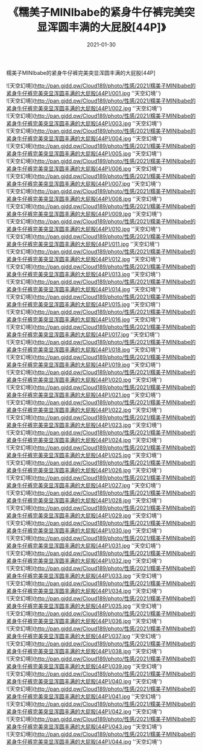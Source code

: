 ﻿---
layout: post
title:  《糯美子MINIbabe的紧身牛仔裤完美突显浑圆丰满的大屁股[44P]》
date:   2021-01-30
img: http://pan.gjdd.pw/Cloud189/photo/性感/2021/糯美子MINIbabe的紧身牛仔裤完美突显浑圆丰满的大屁股[44P]/000.jpg
categories: [美女, 性感, 泳衣]
---

糯美子MINIbabe的紧身牛仔裤完美突显浑圆丰满的大屁股[44P]



![天空幻境](http://pan.gjdd.pw/Cloud189/photo/性感/2021/糯美子MINIbabe的紧身牛仔裤完美突显浑圆丰满的大屁股[44P]/001.jpg ''天空幻境'') <br>
![天空幻境](http://pan.gjdd.pw/Cloud189/photo/性感/2021/糯美子MINIbabe的紧身牛仔裤完美突显浑圆丰满的大屁股[44P]/002.jpg ''天空幻境'') <br>
![天空幻境](http://pan.gjdd.pw/Cloud189/photo/性感/2021/糯美子MINIbabe的紧身牛仔裤完美突显浑圆丰满的大屁股[44P]/003.jpg ''天空幻境'') <br>
![天空幻境](http://pan.gjdd.pw/Cloud189/photo/性感/2021/糯美子MINIbabe的紧身牛仔裤完美突显浑圆丰满的大屁股[44P]/004.jpg ''天空幻境'') <br>
![天空幻境](http://pan.gjdd.pw/Cloud189/photo/性感/2021/糯美子MINIbabe的紧身牛仔裤完美突显浑圆丰满的大屁股[44P]/005.jpg ''天空幻境'') <br>
![天空幻境](http://pan.gjdd.pw/Cloud189/photo/性感/2021/糯美子MINIbabe的紧身牛仔裤完美突显浑圆丰满的大屁股[44P]/006.jpg ''天空幻境'') <br>
![天空幻境](http://pan.gjdd.pw/Cloud189/photo/性感/2021/糯美子MINIbabe的紧身牛仔裤完美突显浑圆丰满的大屁股[44P]/007.jpg ''天空幻境'') <br>
![天空幻境](http://pan.gjdd.pw/Cloud189/photo/性感/2021/糯美子MINIbabe的紧身牛仔裤完美突显浑圆丰满的大屁股[44P]/008.jpg ''天空幻境'') <br>
![天空幻境](http://pan.gjdd.pw/Cloud189/photo/性感/2021/糯美子MINIbabe的紧身牛仔裤完美突显浑圆丰满的大屁股[44P]/009.jpg ''天空幻境'') <br>
![天空幻境](http://pan.gjdd.pw/Cloud189/photo/性感/2021/糯美子MINIbabe的紧身牛仔裤完美突显浑圆丰满的大屁股[44P]/010.jpg ''天空幻境'') <br>
![天空幻境](http://pan.gjdd.pw/Cloud189/photo/性感/2021/糯美子MINIbabe的紧身牛仔裤完美突显浑圆丰满的大屁股[44P]/011.jpg ''天空幻境'') <br>
![天空幻境](http://pan.gjdd.pw/Cloud189/photo/性感/2021/糯美子MINIbabe的紧身牛仔裤完美突显浑圆丰满的大屁股[44P]/012.jpg ''天空幻境'') <br>
![天空幻境](http://pan.gjdd.pw/Cloud189/photo/性感/2021/糯美子MINIbabe的紧身牛仔裤完美突显浑圆丰满的大屁股[44P]/013.jpg ''天空幻境'') <br>
![天空幻境](http://pan.gjdd.pw/Cloud189/photo/性感/2021/糯美子MINIbabe的紧身牛仔裤完美突显浑圆丰满的大屁股[44P]/014.jpg ''天空幻境'') <br>
![天空幻境](http://pan.gjdd.pw/Cloud189/photo/性感/2021/糯美子MINIbabe的紧身牛仔裤完美突显浑圆丰满的大屁股[44P]/015.jpg ''天空幻境'') <br>
![天空幻境](http://pan.gjdd.pw/Cloud189/photo/性感/2021/糯美子MINIbabe的紧身牛仔裤完美突显浑圆丰满的大屁股[44P]/016.jpg ''天空幻境'') <br>
![天空幻境](http://pan.gjdd.pw/Cloud189/photo/性感/2021/糯美子MINIbabe的紧身牛仔裤完美突显浑圆丰满的大屁股[44P]/017.jpg ''天空幻境'') <br>
![天空幻境](http://pan.gjdd.pw/Cloud189/photo/性感/2021/糯美子MINIbabe的紧身牛仔裤完美突显浑圆丰满的大屁股[44P]/018.jpg ''天空幻境'') <br>
![天空幻境](http://pan.gjdd.pw/Cloud189/photo/性感/2021/糯美子MINIbabe的紧身牛仔裤完美突显浑圆丰满的大屁股[44P]/019.jpg ''天空幻境'') <br>
![天空幻境](http://pan.gjdd.pw/Cloud189/photo/性感/2021/糯美子MINIbabe的紧身牛仔裤完美突显浑圆丰满的大屁股[44P]/020.jpg ''天空幻境'') <br>
![天空幻境](http://pan.gjdd.pw/Cloud189/photo/性感/2021/糯美子MINIbabe的紧身牛仔裤完美突显浑圆丰满的大屁股[44P]/021.jpg ''天空幻境'') <br>
![天空幻境](http://pan.gjdd.pw/Cloud189/photo/性感/2021/糯美子MINIbabe的紧身牛仔裤完美突显浑圆丰满的大屁股[44P]/022.jpg ''天空幻境'') <br>
![天空幻境](http://pan.gjdd.pw/Cloud189/photo/性感/2021/糯美子MINIbabe的紧身牛仔裤完美突显浑圆丰满的大屁股[44P]/023.jpg ''天空幻境'') <br>
![天空幻境](http://pan.gjdd.pw/Cloud189/photo/性感/2021/糯美子MINIbabe的紧身牛仔裤完美突显浑圆丰满的大屁股[44P]/024.jpg ''天空幻境'') <br>
![天空幻境](http://pan.gjdd.pw/Cloud189/photo/性感/2021/糯美子MINIbabe的紧身牛仔裤完美突显浑圆丰满的大屁股[44P]/025.jpg ''天空幻境'') <br>
![天空幻境](http://pan.gjdd.pw/Cloud189/photo/性感/2021/糯美子MINIbabe的紧身牛仔裤完美突显浑圆丰满的大屁股[44P]/026.jpg ''天空幻境'') <br>
![天空幻境](http://pan.gjdd.pw/Cloud189/photo/性感/2021/糯美子MINIbabe的紧身牛仔裤完美突显浑圆丰满的大屁股[44P]/027.jpg ''天空幻境'') <br>
![天空幻境](http://pan.gjdd.pw/Cloud189/photo/性感/2021/糯美子MINIbabe的紧身牛仔裤完美突显浑圆丰满的大屁股[44P]/028.jpg ''天空幻境'') <br>
![天空幻境](http://pan.gjdd.pw/Cloud189/photo/性感/2021/糯美子MINIbabe的紧身牛仔裤完美突显浑圆丰满的大屁股[44P]/029.jpg ''天空幻境'') <br>
![天空幻境](http://pan.gjdd.pw/Cloud189/photo/性感/2021/糯美子MINIbabe的紧身牛仔裤完美突显浑圆丰满的大屁股[44P]/030.jpg ''天空幻境'') <br>
![天空幻境](http://pan.gjdd.pw/Cloud189/photo/性感/2021/糯美子MINIbabe的紧身牛仔裤完美突显浑圆丰满的大屁股[44P]/031.jpg ''天空幻境'') <br>
![天空幻境](http://pan.gjdd.pw/Cloud189/photo/性感/2021/糯美子MINIbabe的紧身牛仔裤完美突显浑圆丰满的大屁股[44P]/032.jpg ''天空幻境'') <br>
![天空幻境](http://pan.gjdd.pw/Cloud189/photo/性感/2021/糯美子MINIbabe的紧身牛仔裤完美突显浑圆丰满的大屁股[44P]/033.jpg ''天空幻境'') <br>
![天空幻境](http://pan.gjdd.pw/Cloud189/photo/性感/2021/糯美子MINIbabe的紧身牛仔裤完美突显浑圆丰满的大屁股[44P]/034.jpg ''天空幻境'') <br>
![天空幻境](http://pan.gjdd.pw/Cloud189/photo/性感/2021/糯美子MINIbabe的紧身牛仔裤完美突显浑圆丰满的大屁股[44P]/035.jpg ''天空幻境'') <br>
![天空幻境](http://pan.gjdd.pw/Cloud189/photo/性感/2021/糯美子MINIbabe的紧身牛仔裤完美突显浑圆丰满的大屁股[44P]/036.jpg ''天空幻境'') <br>
![天空幻境](http://pan.gjdd.pw/Cloud189/photo/性感/2021/糯美子MINIbabe的紧身牛仔裤完美突显浑圆丰满的大屁股[44P]/037.jpg ''天空幻境'') <br>
![天空幻境](http://pan.gjdd.pw/Cloud189/photo/性感/2021/糯美子MINIbabe的紧身牛仔裤完美突显浑圆丰满的大屁股[44P]/038.jpg ''天空幻境'') <br>
![天空幻境](http://pan.gjdd.pw/Cloud189/photo/性感/2021/糯美子MINIbabe的紧身牛仔裤完美突显浑圆丰满的大屁股[44P]/039.jpg ''天空幻境'') <br>
![天空幻境](http://pan.gjdd.pw/Cloud189/photo/性感/2021/糯美子MINIbabe的紧身牛仔裤完美突显浑圆丰满的大屁股[44P]/040.jpg ''天空幻境'') <br>
![天空幻境](http://pan.gjdd.pw/Cloud189/photo/性感/2021/糯美子MINIbabe的紧身牛仔裤完美突显浑圆丰满的大屁股[44P]/041.jpg ''天空幻境'') <br>
![天空幻境](http://pan.gjdd.pw/Cloud189/photo/性感/2021/糯美子MINIbabe的紧身牛仔裤完美突显浑圆丰满的大屁股[44P]/042.jpg ''天空幻境'') <br>
![天空幻境](http://pan.gjdd.pw/Cloud189/photo/性感/2021/糯美子MINIbabe的紧身牛仔裤完美突显浑圆丰满的大屁股[44P]/043.jpg ''天空幻境'') <br>
![天空幻境](http://pan.gjdd.pw/Cloud189/photo/性感/2021/糯美子MINIbabe的紧身牛仔裤完美突显浑圆丰满的大屁股[44P]/044.jpg ''天空幻境'') <br>